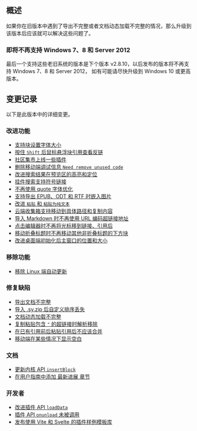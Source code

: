 ## 概述

如果你在旧版本中遇到了导出不完整或者文档动态加载不完整的情况，那么升级到该版本后应该就可以解决这些问题了。

### 即将不再支持 Windows 7、8 和 Server 2012

最后一个支持这些老旧系统的版本是下个版本 v2.8.10，以后发布的版本将不再支持 Windows 7、8 和 Server 2012， 如有可能请尽快升级到 Windows 10 或更高版本。

## 变更记录

以下是此版本中的详细变更。

### 改进功能

* [支持块设置字体大小](https://github.com/siyuan-note/siyuan/issues/7973)
* [按住 `Shift` 后鼠标悬浮块引用查看反链](https://github.com/siyuan-note/siyuan/issues/7999)
* [社区集市上线一些插件](https://github.com/siyuan-note/siyuan/issues/8042)
* [删除移动端调试信息 `Need remove unused code`](https://github.com/siyuan-note/siyuan/issues/8272)
* [改进搜索结果在预览区的高亮和定位](https://github.com/siyuan-note/siyuan/issues/8274)
* [挂件搜索支持符号链接](https://github.com/siyuan-note/siyuan/pull/8276)
* [不再使用 quote 字体优化](https://github.com/siyuan-note/siyuan/issues/8281)
* [支持导出 EPUB、ODT 和 RTF 时嵌入图片](https://github.com/siyuan-note/siyuan/issues/8288)
* [改进 `粘贴` 和 `粘贴为纯文本`](https://github.com/siyuan-note/siyuan/issues/8289)
* [云端收集箱支持移动到具体路径和复制内容](https://github.com/siyuan-note/siyuan/issues/8296)
* [导入 Markdown 时不再使用 URL 编码超链接地址](https://github.com/siyuan-note/siyuan/issues/8302)
* [点击编辑器时不再将光标移到链接、引用后](https://github.com/siyuan-note/siyuan/issues/8315)
* [移动折叠标题时不再移动其他非折叠标题的下方块](https://github.com/siyuan-note/siyuan/issues/8321)
* [改进桌面端初始化后主窗口的位置和大小](https://github.com/siyuan-note/siyuan/issues/8326)

### 移除功能

* [移除 Linux 端自动更新](https://github.com/siyuan-note/siyuan/issues/8275)

### 修复缺陷

* [导出文档不完整](https://github.com/siyuan-note/siyuan/issues/8279)
* [导入 .sy.zip 后自定义排序丢失](https://github.com/siyuan-note/siyuan/issues/8283)
* [文档动态加载不完整](https://github.com/siyuan-note/siyuan/issues/8285)
* [复制粘贴包含 `"` 的超链接时解析移除](https://github.com/siyuan-note/siyuan/issues/8290)
* [在已有引用前后粘贴引用后不应该合并](https://github.com/siyuan-note/siyuan/issues/8309)
* [移动端在某些情况下显示空白](https://github.com/siyuan-note/siyuan/issues/8320)

### 文档

* [更新内核 API `insertBlock`](https://github.com/siyuan-note/siyuan/issues/8270)
* [在用户指南中添加 最新进展 章节](https://github.com/siyuan-note/siyuan/issues/8306)

### 开发者

* [改进插件 API `loadData`](https://github.com/siyuan-note/siyuan/issues/8273)
* [插件 API `onunload` 未被调用](https://github.com/siyuan-note/siyuan/issues/8277)
* [发布使用 Vite 和 Svelte 的插件样例模板库](https://github.com/siyuan-note/siyuan/issues/8311)
